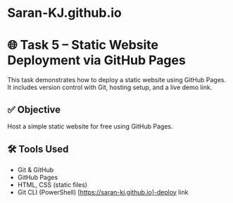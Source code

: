 # Saran-KJ.github.io
# 🌐 Task 5 – Static Website Deployment via GitHub Pages

This task demonstrates how to deploy a static website using GitHub Pages. It includes version control with Git, hosting setup, and a live demo link.

## ✅ Objective

Host a simple static website for free using GitHub Pages.

## 🛠️ Tools Used

- Git & GitHub
- GitHub Pages
- HTML, CSS (static files)
- Git CLI (PowerShell)
[https://saran-kj.github.io]-deploy link 

